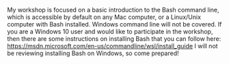 My workshop is focused on a basic introduction to the Bash command line, which is accessible by default on any Mac computer, 
or a Linux/Unix computer with Bash installed. Windows command line will not be covered. 
If you are a Windows 10 user and would like to participate in the workshop, then there are some instructions on installing 
Bash that you can follow here: 
https://msdn.microsoft.com/en-us/commandline/wsl/install_guide
I will not be reviewing installing Bash on Windows, so come prepared!
